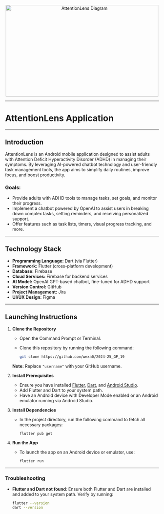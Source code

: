 
<div align="center">
  <img src="https://github.com/user-attachments/assets/ec3b0e50-de4c-44ae-9b74-9eba18cea4c7" alt="AttentionLens Diagram" width="500" height="300">
</div>

---

# AttentionLens Application
---

## Introduction
AttentionLens is an Android mobile application designed to assist adults with Attention Deficit Hyperactivity Disorder (ADHD) in managing their symptoms. By leveraging AI-powered chatbot technology and user-friendly task management tools, the app aims to simplify daily routines, improve focus, and boost productivity.

### Goals:
- Provide adults with ADHD tools to manage tasks, set goals, and monitor their progress.
- Implement a chatbot powered by OpenAI to assist users in breaking down complex tasks, setting reminders, and receiving personalized support.
- Offer features such as task lists, timers, visual progress tracking, and more.

---

##  Technology Stack
- **Programming Language:** Dart (via Flutter)
- **Framework:** Flutter (cross-platform development)
- **Database:** Firebase
- **Cloud Services:** Firebase for backend services
- **AI Model:** OpenAI GPT-based chatbot, fine-tuned for ADHD support
- **Version Control:** GitHub
- **Project Management:** Jira
- **UI/UX Design:** Figma

---

## Launching Instructions


1. **Clone the Repository**
   - Open the Command Prompt or Terminal.
   - Clone this repository by running the following command:

     ```bash
     git clone https://github.com/wexa0/2024-25_GP_19
     ```


   **Note:** Replace `"username"` with your GitHub username.

2. **Install Prerequisites**
   - Ensure you have installed [Flutter](https://flutter.dev/docs/get-started/install), [Dart](https://dart.dev/get-dart), and [Android Studio](https://developer.android.com/studio).
   - Add Flutter and Dart to your system path.
   - Have an Android device with Developer Mode enabled or an Android emulator running via Android Studio.

3. **Install Dependencies**
   - In the project directory, run the following command to fetch all necessary packages:

     ```bash
     flutter pub get
     ```

4. **Run the App**
   - To launch the app on an Android device or emulator, use:

     ```bash
     flutter run
     ```

---

### Troubleshooting

- **Flutter and Dart not found**: Ensure both Flutter and Dart are installed and added to your system path. Verify by running:
  ```bash
  flutter --version
  dart --version
